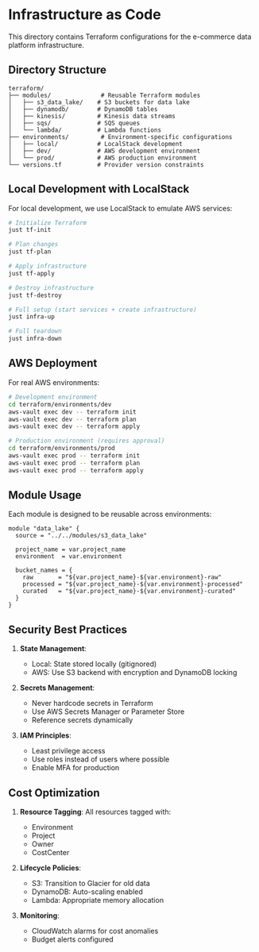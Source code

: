# Infrastructure as Code

This directory contains Terraform configurations for the e-commerce data platform infrastructure.

## Directory Structure

```
terraform/
├── modules/              # Reusable Terraform modules
│   ├── s3_data_lake/    # S3 buckets for data lake
│   ├── dynamodb/        # DynamoDB tables
│   ├── kinesis/         # Kinesis data streams
│   ├── sqs/             # SQS queues
│   └── lambda/          # Lambda functions
├── environments/         # Environment-specific configurations
│   ├── local/           # LocalStack development
│   ├── dev/             # AWS development environment
│   └── prod/            # AWS production environment
└── versions.tf          # Provider version constraints
```

## Local Development with LocalStack

For local development, we use LocalStack to emulate AWS services:

```bash
# Initialize Terraform
just tf-init

# Plan changes
just tf-plan

# Apply infrastructure
just tf-apply

# Destroy infrastructure
just tf-destroy

# Full setup (start services + create infrastructure)
just infra-up

# Full teardown
just infra-down
```

## AWS Deployment

For real AWS environments:

```bash
# Development environment
cd terraform/environments/dev
aws-vault exec dev -- terraform init
aws-vault exec dev -- terraform plan
aws-vault exec dev -- terraform apply

# Production environment (requires approval)
cd terraform/environments/prod
aws-vault exec prod -- terraform init
aws-vault exec prod -- terraform plan
aws-vault exec prod -- terraform apply
```

## Module Usage

Each module is designed to be reusable across environments:

```hcl
module "data_lake" {
  source = "../../modules/s3_data_lake"
  
  project_name = var.project_name
  environment  = var.environment
  
  bucket_names = {
    raw       = "${var.project_name}-${var.environment}-raw"
    processed = "${var.project_name}-${var.environment}-processed"
    curated   = "${var.project_name}-${var.environment}-curated"
  }
}
```

## Security Best Practices

1. **State Management**: 
   - Local: State stored locally (gitignored)
   - AWS: Use S3 backend with encryption and DynamoDB locking

2. **Secrets Management**:
   - Never hardcode secrets in Terraform
   - Use AWS Secrets Manager or Parameter Store
   - Reference secrets dynamically

3. **IAM Principles**:
   - Least privilege access
   - Use roles instead of users where possible
   - Enable MFA for production

## Cost Optimization

1. **Resource Tagging**: All resources tagged with:
   - Environment
   - Project
   - Owner
   - CostCenter

2. **Lifecycle Policies**:
   - S3: Transition to Glacier for old data
   - DynamoDB: Auto-scaling enabled
   - Lambda: Appropriate memory allocation

3. **Monitoring**:
   - CloudWatch alarms for cost anomalies
   - Budget alerts configured